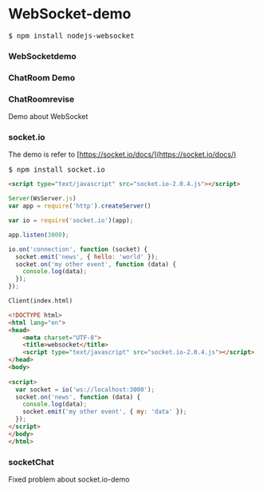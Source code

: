 # WebSocket-demo
<pre>
$ npm install nodejs-websocket
</pre>
### WebSocketdemo
### ChatRoom Demo 
### ChatRoomrevise
Demo about WebSocket
### socket.io
The demo is refer to [https://socket.io/docs/](https://socket.io/docs/) 
<pre>
$ npm install socket.io
</pre>
```html
<script type="text/javascript" src="socket.io-2.0.4.js"></script>
```
```javascript
Server(WsServer.js)
var app = require('http').createServer()

var io = require('socket.io')(app);

app.listen(3000);

io.on('connection', function (socket) {
  socket.emit('news', { hello: 'world' });
  socket.on('my other event', function (data) {
    console.log(data);
  });
});

```

```html
Client(index.html)

<!DOCTYPE html>
<html lang="en">
<head>
	<meta charset="UTF-8">
	<title>websocket</title>
	<script type="text/javascript" src="socket.io-2.0.4.js"></script>
</head>
<body>
	
<script>
  var socket = io('ws://localhost:3000');
  socket.on('news', function (data) {
    console.log(data);
    socket.emit('my other event', { my: 'data' });
  });
</script>
</body>
</html>
```
### socketChat

Fixed problem about socket.io-demo
